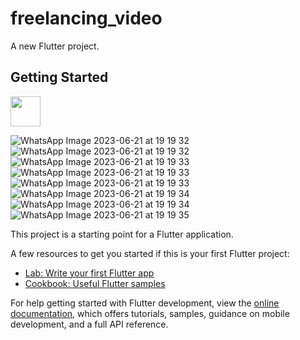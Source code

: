 # freelancing_video

A new Flutter project.

## Getting Started

<img src="![WhatsApp Image 2023-06-21 at 19 19 32](https://github.com/Wh0mM1/FreelancingForVideoEditors/assets/90375499/bc49c7fe-e595-4aff-b499-82f617a46db0)" width="48">

![WhatsApp Image 2023-06-21 at 19 19 32](https://github.com/Wh0mM1/FreelancingForVideoEditors/assets/90375499/62d98a70-340b-43a1-b43c-cdfc2defc22d)
![WhatsApp Image 2023-06-21 at 19 19 32](https://github.com/Wh0mM1/FreelancingForVideoEditors/assets/90375499/fc869c3c-cadf-40f0-b81f-3a155395494e)
![WhatsApp Image 2023-06-21 at 19 19 33](https://github.com/Wh0mM1/FreelancingForVideoEditors/assets/90375499/87cebb51-cc73-4e02-b50d-7246368dcfbf)
![WhatsApp Image 2023-06-21 at 19 19 33](https://github.com/Wh0mM1/FreelancingForVideoEditors/assets/90375499/3e0965c9-62b8-4fd1-be99-9b5771939db5)
![WhatsApp Image 2023-06-21 at 19 19 33](https://github.com/Wh0mM1/FreelancingForVideoEditors/assets/90375499/cff843dc-8250-4be5-9285-a074568b52f9)
![WhatsApp Image 2023-06-21 at 19 19 34](https://github.com/Wh0mM1/FreelancingForVideoEditors/assets/90375499/d0bccf16-df6a-47cf-8197-1845983f3449)
![WhatsApp Image 2023-06-21 at 19 19 34](https://github.com/Wh0mM1/FreelancingForVideoEditors/assets/90375499/99f5b62c-364d-4edf-be0a-f2fa02e30afd)
![WhatsApp Image 2023-06-21 at 19 19 35](https://github.com/Wh0mM1/FreelancingForVideoEditors/assets/90375499/66d7235e-e27c-4760-b0cf-f0dc35e8684b)



This project is a starting point for a Flutter application.

A few resources to get you started if this is your first Flutter project:

- [Lab: Write your first Flutter app](https://docs.flutter.dev/get-started/codelab)
- [Cookbook: Useful Flutter samples](https://docs.flutter.dev/cookbook)

For help getting started with Flutter development, view the
[online documentation](https://docs.flutter.dev/), which offers tutorials,
samples, guidance on mobile development, and a full API reference.

